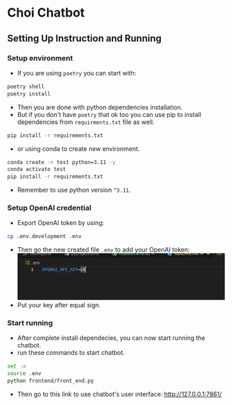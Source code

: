 # Choi Chatbot
## Setting Up Instruction and Running
### Setup environment
- If you are using `poetry` you can start with:
```bash
poetry shell
poetry install
```
- Then you are done with python dependencies installation.
- But if you don't have `poetry` that ok too you can use pip to install dependencies from `requirments.txt` file as well.
```bash
pip install -r requirements.txt
```

- or using conda to create new environment.
```bash
conda create -n test python=3.11 -y
conda activate test
pip install -r requirements.txt
```

- Remember to use python version `^3.11`.

### Setup OpenAI credential
- Export OpenAI token by using:
```bash
cp .env.development .env
```
- Then go the new created file `.env` to add your OpenAI token:
![alt text](image.png)
- Put your key after equal sign.

### Start running
- After complete install dependecies, you can now start running the chatbot.
- run these commands to start chatbot.
```bash
set -a
source .env
python frontend/front_end.py
```

- Then go to this link to use chatbot's user interface: http://127.0.0.1:7861/